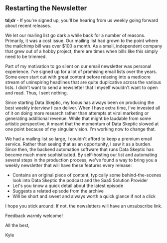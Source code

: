 ## Restarting the Newsletter

**td;dr** - If you're signed up, you'll be hearing from us weekly going forward about recent releases.

We let our mailing list go dark a while back for a number of reasons.  Primarily, it was a cost issue.  Our mailing list had grown to the point where the mailchimp bill was over $100 a month.  As a small, independent company that grew out of a hobby project, there are times when bills like this simply need to be trimmed.

Part of my motivation to go silent on our email newsletter was personal experience.  I've signed up for a lot of promising email lists over the years.  Some even start out with great content before relaxing into a mediocre stream of uninspiring headlines that are quite duplicative across the various lists.  I didn't want to send a newsletter that I myself wouldn't want to open and read.  Thus, I sent nothing.

Since starting Data Skeptic, my focus has always been on producing the best weekly interview I can deliver.  When I have extra time, I've invested all of it on doing more research rather than attempts at viral marketing or generating additional revenue.  While that might be laudable from some artistic perspective, it meant that the momentum of Data Skeptic slowed at one point because of my singular vision.  I'm working now to change that.

We had a mailing list so large, I couldn't afford to keep a premium email service.  Rather than seeing that as an opportunity, I saw it as a burden.  Since then, the backend automation software that runs Data Skeptic has become much more sophisticated.  By self-hosting our list and automating several steps in the production process, we've found a way to bring you a weekly newsletter that will have these features every release:

* Contains an original piece of content, typically some behind-the-scenes look into Data Skeptic the podcast and the SaaS Solution Provider
* Let's you know a quick detail about the latest episode
* Suggests a related episode from the archive
* Will be short and sweet and always worth a quick glance if not a click

I hope you stick around.  If not, the newsletters will have an unsubscribe link.

Feedback warmly welcome!

All the best,

Kyle
